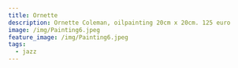 ```yaml
---
title: Ornette
description: Ornette Coleman, oilpainting 20cm x 20cm. 125 euro
image: /img/Painting6.jpeg
feature_image: /img/Painting6.jpeg
tags:
  - jazz
---
```

